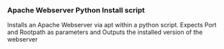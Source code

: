 ### Apache Webserver Python Install script
Installs an Apache Webserver via apt within a python script.
Expects Port and Rootpath as parameters and Outputs the installed version of the webserver